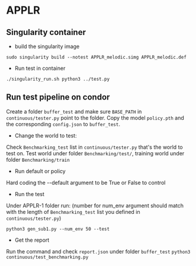 # APPLR

## Singularity container
* build the singularity image

`sudo singularity build --notest APPLR_melodic.simg APPLR_melodic.def`

* Run test in container

`./singularity_run.sh python3 ../test.py`

## Run test pipeline on condor
Create a folder `buffer_test` and make sure `BASE_PATH` in `continuous/tester.py` point to the folder. Copy the model `policy.pth` and the corresponding `config.json` to `buffer_test`.

* Change the world to test:

Check `Benchmarking_test` list in `continuous/tester.py` that's the world to test on. Test world under folder `Benchmarking/test/`, training world under folder `Benchmarking/train`

* Run default or policy

Hard coding the --default argument to be True or False to control

* Run the test

Under APPLR-1 folder run: (number for num_env argument should match with the length of `Benchmarking_test` list you defined in `continuous/tester.py`)

`python3 gen_sub1.py --num_env 50 --test`

* Get the report

Run the command and check `report.json` under folder `buffer_test`
`python3 continuous/test_benchmarking.py`



